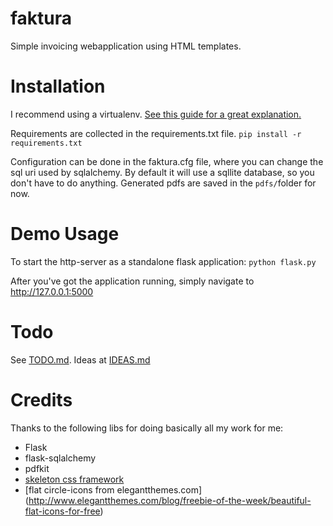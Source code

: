 # faktura
Simple invoicing webapplication using HTML templates.

# Installation
I recommend using a virtualenv. [See this guide for a great explanation.](http://docs.python-guide.org/en/latest/dev/virtualenvs/)

Requirements are collected in the requirements.txt file.
` pip install -r requirements.txt `

Configuration can be done in the faktura.cfg file, where you can change the sql uri used by sqlalchemy. By default it will use a sqllite database, so you don't have to do anything. Generated pdfs are saved in the `pdfs/`folder for now.

# Demo Usage
To start the http-server as a standalone flask application:
`python flask.py`

After you've got the application running, simply navigate to http://127.0.0.1:5000



# Todo
See [TODO.md](TODO.md). Ideas at [IDEAS.md](IDEAS.md)

# Credits
Thanks to the following libs for doing basically all my work for me:
* Flask
* flask-sqlalchemy
* pdfkit
* [skeleton css framework](http://getskeleton.com)
* [flat circle-icons from elegantthemes.com] (http://www.elegantthemes.com/blog/freebie-of-the-week/beautiful-flat-icons-for-free)
